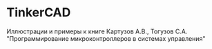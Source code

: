 # TinkerCAD
Иллюстрации и примеры к книге Картузов А.В., Тогузов С.А. "Программирование микроконтроллеров в системах управления"
